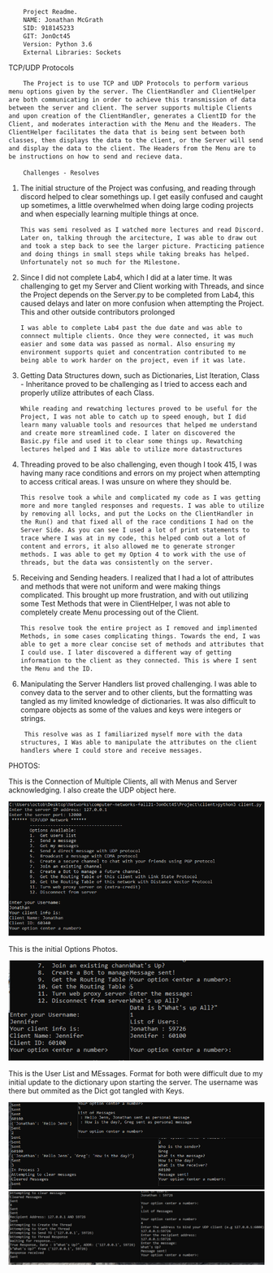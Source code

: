         Project Readme.
        NAME: Jonathan McGrath
        SID: 918145233
        GIT: JonOct45
        Version: Python 3.6
        External Libraries: Sockets

TCP/UDP Protocols
    
        The Project is to use TCP and UDP Protocols to perform various menu options given by the server. The ClientHandler and ClientHelper are both communicating in order to achieve this transmission of data between the server and client. The server supports multiple Clients and upon creation of the ClientHandler, generates a ClientID for the Client, and moderates interaction with the Menu and the Headers. The ClientHelper facilitates the data that is being sent between both classes, then displays the data to the client, or the Server will send and display the data to the client. The Headers from the Menu are to be instructions on how to send and recieve data.

        Challenges - Resolves

1.  The initial structure of the Project was confusing, and reading through discord helped to clear somethings up. I get easily confused and caught up sometimes, a little overwhelmed when doing large coding projects and when especially learning multiple things at once.

        This was semi resolved as I watched more lectures and read Discord. Later on, talking through the arcitecture, I was able to draw out and took a step back to see the larger picture. Practicing patience and doing things in small steps while taking breaks has helped. Unfortunately not so much for the Milestone.

2.  Since I did not complete Lab4, which I did at a later time. It was challenging to get my Server and Client working with Threads, and since the Project depends on the Server.py to be completed from Lab4, this caused delays and later on more confusion when attempting the Project. This and other outside contributors prolonged

        I was able to complete Lab4 past the due date and was able to connnect multiple clients. Once they were connected, it was much easier and some data was passed as normal. Also ensuring my environment supports quiet and concentration contributed to me being able to work harder on the project, even if it was late.

3.  Getting Data Structures down, such as Dictionaries, List Iteration, Class - Inheritance proved to be challenging as I tried to access each and properly utilize attributes of each Class.

        While reading and rewatching lectures proved to be useful for the Project, I was not able to catch up to speed enough, but I did learn many valuable tools and resources that helped me understand and create more streamlined code. I later on discovered the Basic.py file and used it to clear some things up. Rewatching lectures helped and I Was able to utilize more datastructures

4.  Threading proved to be also challenging, even though I took 415, I was having many race conditions and errors on my project when attempting to access critical areas. I was unsure on where they should be.

        This resolve took a while and complicated my code as I was getting more and more tangled responses and requests. I was able to utilize by removing all locks, and put the Locks on the ClientHandler in the Run() and that fixed all of the race conditions I had on the Server Side. As you can see I used a lot of print statements to trace where I was at in my code, this helped comb out a lot of content and errors, it also allowed me to generate stronger methods. I was able to get my Option 4 to work with the use of threads, but the data was consistently on the server. 

5.  Receiving and Sending headers. I realized that I had a lot of attributes and methods that were not uniform and were making things complicated. This brought up more frustration, and with out utilizing some Test Methods that were in ClientHelper, I was not able to completely create Menu processing out of the Client.

        This resolve took the entire project as I removed and implimented Methods, in some cases complicating things. Towards the end, I was able to get a more clear concise set of methods and attributes that I could use. I later discovered a different way of getting information to the client as they connected. This is where I sent the Menu and the ID. 

        

6. Manipulating the Server Handlers list proved challenging. I was able to convey data to the server and to other clients, but the formatting was tangled as my limited knowledge of dictionaries. It was also difficult to compare objects as some of the values and keys were integers or strings. 
        
        This resolve was as I familiarized myself more with the data structures, I Was able to manipulate the attributes on the client handlers where I could store and receive messages. 

PHOTOS:

This is the Connection of Multiple Clients, all with Menus and Server acknowledging. I also create the UDP object here.

![Alt text](/Project/photos/Logging.png?raw=true "CONNECTING")

This is the initial Options Photos.  

![Alt text](/Project/photos/Option1.png?raw=true "Getting Lists")



This is the User List and MEssages. Format for both were difficult due to my initial update to the dictionary upon starting the server. The username was there but ommited as the Dict got tangled with Keys. 

![Alt text](/Project/photos/Option3.png?raw=true "Messages / Deleting")
![Alt text](/Project/photos/Option4.png?raw=true "UDP Errors")
